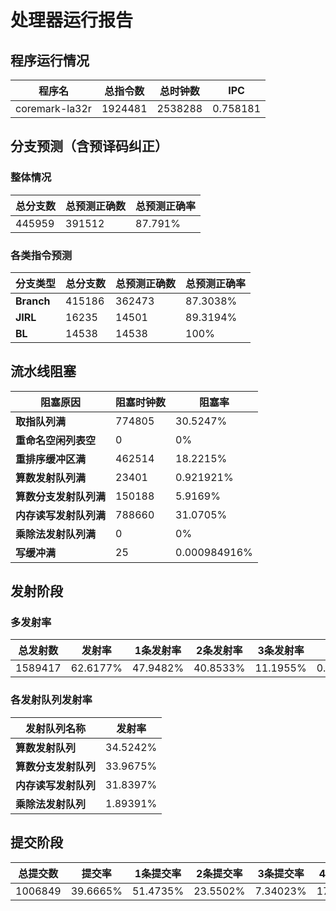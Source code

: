 # 处理器运行报告
## 程序运行情况
|程序名|总指令数|总时钟数|IPC|
|---|---|---|---|
|coremark-la32r|1924481|2538288|0.758181|

## 分支预测（含预译码纠正）
### 整体情况
|总分支数|总预测正确数|总预测正确率|
|---|---|---|
|445959|391512|87.791%|

### 各类指令预测
|分支类型|总分支数|总预测正确数|总预测正确率|
|---|---|---|---|
|**Branch**| 415186 | 362473 | 87.3038%|
|**JIRL**| 16235 | 14501 | 89.3194%|
|**BL**| 14538 | 14538 | 100%|

## 流水线阻塞
|阻塞原因|阻塞时钟数|阻塞率|
|---|---|---|
|**取指队列满**| 774805 | 30.5247%|
|**重命名空闲列表空**|0 | 0%|
|**重排序缓冲区满**|462514 | 18.2215%|
|**算数发射队列满**|23401 | 0.921921%|
|**算数分支发射队列满**|150188 | 5.9169%|
|**内存读写发射队列满**|788660 | 31.0705%|
|**乘除法发射队列满**|0 | 0%|
|**写缓冲满**|25 | 0.000984916%|

## 发射阶段
### 多发射率
|总发射数|发射率|1条发射率|2条发射率|3条发射率|4条发射率|
|---|---|---|---|---|---|
|1589417|62.6177%|47.9482%|40.8533%|11.1955%|0.00295706%|

### 各发射队列发射率
|发射队列名称|发射率|
|---|---|
|**算数发射队列**|34.5242%|
|**算数分支发射队列**|33.9675%|
|**内存读写发射队列**|31.8397%|
|**乘除法发射队列**|1.89391%|

## 提交阶段
|总提交数|提交率|1条提交率|2条提交率|3条提交率|4条提交率|
|---|---|---|---|---|---|
|1006849|39.6665%|51.4735%|23.5502%|7.34023%|17.6361%|
